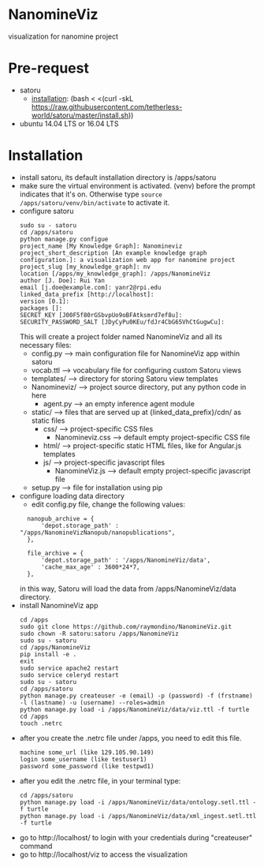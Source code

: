 # NanomineViz
visualization for nanomine project

# Pre-request
- satoru
    - [installation](http://tetherless-world.github.io/satoru/install): (bash < <(curl -skL https://raw.githubusercontent.com/tetherless-world/satoru/master/install.sh))
- ubuntu 14.04 LTS or 16.04 LTS

# Installation
- install satoru, its default installation directory is /apps/satoru
- make sure the virtual environment is activated. (venv) before the prompt indicates that it's on. Otherwise type ```source /apps/satoru/venv/bin/activate``` to activate it.
- configure satoru
  ```
  sudo su - satoru
  cd /apps/satoru
  python manage.py configue
  project_name [My Knowledge Graph]: Nanomineviz 
  project_short_description [An example knowledge graph configuration.]: a visualization web app for nanomine project
  project_slug [my_knowledge_graph]: nv
  location [/apps/my_knowledge_graph]: /apps/NanomineViz
  author [J. Doe]: Rui Yan
  email [j.doe@example.com]: yanr2@rpi.edu 
  linked_data_prefix [http://localhost]: 
  version [0.1]: 
  packages []: 
  SECRET_KEY [J00F5f80rGSbvpUo9oBFAtksmrd7ef8u]: 
  SECURITY_PASSWORD_SALT [JDyCyPu0KEu/fdJr4CbG65VhCtGugwCu]: 
  ```
  This will create a project folder named NanomineViz and all its necessary files:
    - config.py --> main configuration file for NanomineViz app within satoru
    - vocab.ttl --> vocabulary file for configuring custom Satoru views
    - templates/ --> directory for storing Satoru view templates
    - Nanomineviz/ --> project source directory, put any python code in here
        - agent.py --> an empty inference agent module
    - static/ --> files that are served up at {linked_data_prefix}/cdn/ as static files
        - css/ --> project-specific CSS files
            - Nanomineviz.css --> default empty project-specific CSS file
        - html/ --> project-specific static HTML files, like for Angular.js templates
        - js/ --> project-specific javascript files
            - NanomineViz.js --> default empty project-specific javascript file
    - setup.py --> file for installation using pip
- configure loading data directory
    - edit config.py file, change the following values:
  ```
    nanopub_archive = {
        'depot.storage_path' : "/apps/NanomineVizNanopub/nanopublications",
    },

    file_archive = {
        'depot.storage_path' : '/apps/NanomineViz/data',
        'cache_max_age' : 3600*24*7,
    },
  ```
     in this way, Satoru will load the data from /apps/NanomineViz/data directory.
- install NanomineViz app
  ```
  cd /apps
  sudo git clone https://github.com/raymondino/NanomineViz.git
  sudo chown -R satoru:satoru /apps/NanomineViz
  sudo su - satoru
  cd /apps/NanomineViz
  pip install -e .
  exit
  sudo service apache2 restart
  sudo service celeryd restart
  sudo su - satoru
  cd /apps/satoru
  python manage.py createuser -e (email) -p (password) -f (frstname) -l (lastname) -u (username) --roles=admin
  python manage.py load -i /apps/NanomineViz/data/viz.ttl -f turtle
  cd /apps
  touch .netrc
  ```
- after you create the .netrc file under /apps, you need to edit this file.
  ```
  machine some_url (like 129.105.90.149)
  login some_username (like testuser1)
  password some_password (like testpwd1)
  ```
- after you edit the .netrc file, in your terminal type:
  ```
  cd /apps/satoru
  python manage.py load -i /apps/NanomineViz/data/ontology.setl.ttl -f turtle
  python manage.py load -i /apps/NanomineViz/data/xml_ingest.setl.ttl -f turtle
  ```
- go to http://localhost/ to login with your credentials during "createuser" command
- go to http://localhost/viz to access the visualization
